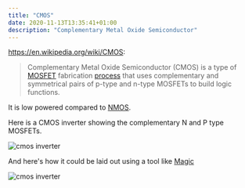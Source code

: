 ```yaml
---
title: "CMOS"
date: 2020-11-13T13:35:41+01:00
description: "Complementary Metal Oxide Semiconductor"
---
```


https://en.wikipedia.org/wiki/CMOS:

> Complementary Metal Oxide Semiconductor (CMOS) is a type of [MOSFET](/terminology/mosfet) fabrication [process](/terminology/node) that uses complementary and symmetrical pairs of p-type and n-type MOSFETs to build logic functions. 

It is low powered compared to [NMOS](/terminology/nmos).

Here is a CMOS inverter showing the complementary N and P type MOSFETs.

![cmos inverter](/inverter-schematic-labelled.png)

And here's how it could be laid out using a tool like [Magic](/terminology/magic)

![cmos inverter](/inverter-magic-labelled.png)

